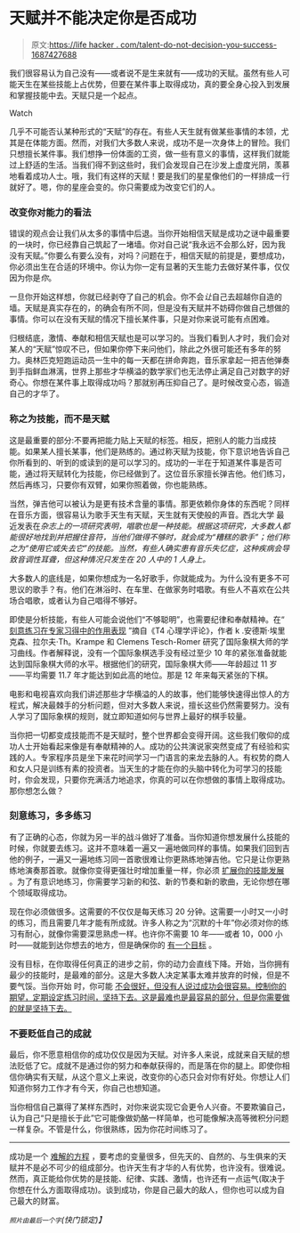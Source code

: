 # 天赋并不能决定你是否成功

> 原文:[https://life hacker . com/talent-do-not-decision-you-success-1687427688](https://lifehacker.com/talent-does-not-decide-whether-you-succeed-1687427688)

我们很容易认为自己没有——或者说不是生来就有——成功的天赋。虽然有些人可能天生在某些技能上占优势，但要在某件事上取得成功，真的要全身心投入到发展和掌握技能中去。天赋只是一个起点。

Watch

几乎不可能否认某种形式的“天赋”的存在。有些人天生就有做某些事情的本领，尤其是在体能方面。然而，对我们大多数人来说，成功不是一次身体上的冒险。我们只想擅长某件事。我们想挣一份体面的工资，做一些有意义的事情，这样我们就能过上舒适的生活。当我们得不到这些时，我们会发现自己在沙发上虚度光阴，羡慕地看着成功人士。哦，我们有这样的天赋！要是我们的星星像他们的一样排成一行就好了。嗯，你的星座会变的。你只需要成为改变它们的人。

### **改变你对能力的看法**

错误的观点会让我们从太多的事情中后退。当你开始相信天赋是成功之谜中最重要的一块时，你已经靠自己筑起了一堵墙。你对自己说“我永远不会那么好，因为我没有天赋。”你要么有要么没有，对吗？问题在于，相信天赋的前提是，要想成功，你必须出生在合适的环境中。你认为你一定有显著的天生能力去做好某件事，仅仅因为你是*你*。

一旦你开始这样想，你就已经剥夺了自己的机会。你不会*让*自己去超越你自造的墙。天赋是真实存在的，的确会有所不同，但是没有天赋并不妨碍你做自己想做的事情。你可以在没有天赋的情况下擅长某件事，只是对你来说可能有点困难。

归根结底，激情、奉献和相信天赋也是可以学习的。当我们看到人才时，我们会对某人的“天赋”惊叹不已，但如果你停下来问他们，除此之外很可能还有多年的努力。奥林匹克短跑运动员一生中的每一天都在拼命奔跑，音乐家拿起一把吉他弹奏到手指鲜血淋漓，世界上那些才华横溢的数学家们也无法停止满足自己对数字的好奇心。你想在某件事上取得成功吗？那就别再压抑自己了。是时候改变心态，锻造自己的才华了。

### 称之为技能，而不是天赋

这是最重要的部分:不要再把能力贴上天赋的标签。相反，把别人的能力当成技能。如果某人擅长某事，他们是熟练的。通过称天赋为技能，你下意识地告诉自己你所看到的、听到的或读到的是可以学习的。成功的一半在于知道某件事是否可能，通过将天赋转化为技能，你已经做到了。这位音乐家擅长弹吉他。他们练习，然后再练习，只要你有双臂，如果你照着做，你也能熟练。

当然，弹吉他可以被认为是更有技术含量的事情。那更依赖你身体的东西呢？同样在音乐方面，很容易认为歌手天生有天赋，天生就有天使般的声音。西北大学 最近发表在*杂志上的一项研究表明，唱歌也是一种技能。根据这项研究，大多数人都能很好地找到并把握住音符，当他们做得不够时，就会成为“糟糕的歌手”；他们称之为“使用它或失去它”的技能。当然，有些人确实患有音乐失忆症，这种疾病会导致音调性耳聋，但这种情况只发生在 20 人中的 1 人身上。*

大多数人的底线是，如果你想成为一名好歌手，你就能成为。为什么没有更多不可思议的歌手？有。他们在淋浴时、在车里、在做家务时唱歌。有些人不喜欢在公共场合唱歌，或者认为自己唱得不够好。

即使是分析技能，有些人可能会说他们“不够聪明”，也需要纪律和奉献精神。在“ [刻意练习在专家习得中的作用表现](http://graphics8.nytimes.com/images/blogs/freakonomics/pdf/DeliberatePractice(PsychologicalReview).pdf) ”摘自《T4 心理学评论》，作者 k .安德斯·埃里克森、拉尔夫·Th。Krampe 和 Clemens Tesch-Romer 研究了国际象棋大师的学习曲线。作者解释说，没有一个国际象棋选手没有经过至少 10 年的紧张准备就能达到国际象棋大师的水平。根据他们的研究，国际象棋大师——年龄超过 11 岁——平均需要 11.7 年才能达到如此高的地位。那是 12 年来每天紧张的下棋。

电影和电视喜欢向我们讲述那些才华横溢的人的故事，他们能够快速得出惊人的方程式，解决最棘手的分析问题，但对大多数人来说，擅长这些仍然需要努力。没有人学习了国际象棋的规则，就立即知道如何与世界上最好的棋手较量。

当你把一切都变成技能而不是天赋时，整个世界都会变得开阔。这些我们敬仰的成功人士开始看起来像是有奉献精神的人。成功的公共演说家突然变成了有经验和实践的人。专家程序员是坐下来花时间学习一门语言的来龙去脉的人。有权势的商人和女人只是训练有素的投资者。当天生的才能在你的头脑中转化为可学习的技能时，你会发现，只要你充满活力地追求，你真的可以在你想做的事情上取得成功。那你想怎么做？

### **刻意练习，多多练习**

有了正确的心态，你就为另一半的战斗做好了准备。当你知道你想发展什么技能的时候，你就要去练习。这并不意味着一遍又一遍地做同样的事情。如果我们回到吉他的例子，一遍又一遍地练习同一首歌很难让你更熟练地弹吉他。它只是让你更熟练地演奏那首歌。就像你变得更强壮时增加重量一样，你必须 [扩展你的技能发展](http://lifehacker.com/a-better-way-to-practice-5939374) 。为了有意识地练习，你需要学习新的和弦、新的节奏和新的歌曲，无论你想在哪个领域取得成功。

现在你必须做很多。这需要的不仅仅是每天练习 20 分钟。这需要一小时又一小时的练习，而且需要几年才能有所成就。许多人称之为“沉默的十年”你必须对你的练习有耐心，就像你需要深思熟虑一样。也许你不需要 10 年——或者 10，000 小时——就能到达你想去的地方，但是确保你的 [有一个目标](https://lifehacker.com/practice-towards-a-specific-target-during-your-ten-yea-1653961896) 。

没有目标，在你取得任何真正的进步之前，你的动力会直线下降。开始，当你拥有最少的技能时，是最难的部分。这是大多数人决定某事太难并放弃的时候，但是不要气馁。当你开始 时，你可能 [不会很好，但没有人说过成功会很容易。控制你的期望，定期设定练习时间，坚持下去。这是最难也是最容易的部分，但是你需要做的就是坚持下去。](https://lifehacker.com/how-i-tackled-three-skills-i-never-thought-id-learn-1513489403)

### 不要贬低自己的成就

最后，你不愿意相信你的成功仅仅是因为天赋。对许多人来说，成就来自天赋的想法贬低了它。成就不是通过你的努力和奉献获得的，而是落在你的腿上。即使你相信你确实有天赋，从这个意义上来说，改变你的心态只会对你有好处。你想让人们知道你努力工作才有今天，你自己也想知道。

当你相信自己赢得了某样东西时，对你来说实现它会更令人兴奋。不要欺骗自己，认为自己“只是擅长于此”它可能像做奶酪一样简单，也可能像解决高等微积分问题一样复杂。不管是什么，你很熟练，因为你花时间练习了。

* * *

成功是一个 [难解的方程](https://lifehacker.com/success-is-controlling-how-you-spend-your-time-1682657639) ，要考虑的变量很多，但先天的、自然的、与生俱来的天赋并不是必不可少的组成部分。也许天生有才华的人有优势，也许没有。很难说。然而，真正能给你优势的是技能、纪律、实践、激情，也许还有一点运气(取决于你想在什么方面取得成功)。谈到成功，你是自己最大的敌人，但你也可以成为自己最大的财富。

<small>*照片由*</small><small>*最后一个字*</small>*(快门锁定)】*